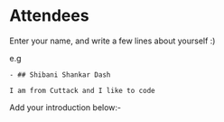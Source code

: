 # Attendees

Enter your name, and write a few lines about yourself :)

e.g
```
- ## Shibani Shankar Dash

I am from Cuttack and I like to code
```
Add your introduction below:-
